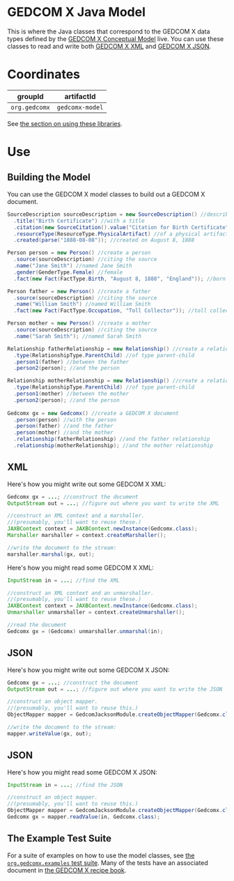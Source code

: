 # GEDCOM X Java Model

This is where the Java classes that correspond to the GEDCOM X data types defined by the
[GEDCOM X Conceptual Model](https://github.com/FamilySearch/gedcomx/blob/master/specifications/conceptual-model-specification.md) live.
You can use these classes to read and write both [GEDCOM X XML](https://github.com/FamilySearch/gedcomx/blob/master/specifications/xml-format-specification.md)
and [GEDCOM X JSON](https://github.com/FamilySearch/gedcomx/blob/master/specifications/json-format-specification.md).

# Coordinates

groupId | artifactId
--------|-----------
`org.gedcomx` | `gedcomx-model`

See [the section on using these libraries](../README.md#Use).

# Use

## Building the Model

You can use the GEDCOM X model classes to build out a GEDCOM X document.

```java
SourceDescription sourceDescription = new SourceDescription() //describe a source
  .title("Birth Certificate") //with a title
  .citation(new SourceCitation().value("Citation for Birth Certificate")) //and a citation
  .resourceType(ResourceType.PhysicalArtifact) //of a physical artifact
  .created(parse("1888-08-08")); //created on August 8, 1888

Person person = new Person() //create a person
  .source(sourceDescription) //citing the source
  .name("Jane Smith") //named Jane Smith
  .gender(GenderType.Female) //female
  .fact(new Fact(FactType.Birth, "August 8, 1888", "England")); //born 8/8/1888 in England

Person father = new Person() //create a father
  .source(sourceDescription) //citing the source
  .name("William Smith") //named William Smith
  .fact(new Fact(FactType.Occupation, "Toll Collector")); //toll collector

Person mother = new Person() //create a mother
  .source(sourceDescription) //citing the source
  .name("Sarah Smith"); //named Sarah Smith

Relationship fatherRelationship = new Relationship() //create a relationship
  .type(RelationshipType.ParentChild) //of type parent-child
  .person1(father) //between the father
  .person2(person); //and the person

Relationship motherRelationship = new Relationship() //create a relationship
  .type(RelationshipType.ParentChild) //of type parent-child
  .person1(mother) //between the mother
  .person2(person); //and the person
  
Gedcomx gx = new Gedcomx() //create a GEDCOM X document
  .person(person) //with the person
  .person(father) //and the father
  .person(mother) //and the mother
  .relationship(fatherRelationship) //and the father relationship
  .relationship(motherRelationship); //and the mother relationship

```

## XML

Here's how you might write out some GEDCOM X XML:

```java
Gedcomx gx = ...; //construct the document
OutputStream out = ...; //figure out where you want to write the XML

//construct an XML context and a marshaller.
//(presumably, you'll want to reuse these.)
JAXBContext context = JAXBContext.newInstance(Gedcomx.class);
Marshaller marshaller = context.createMarshaller();

//write the document to the stream:
marshaller.marshal(gx, out);

```

Here's how you might read some GEDCOM X XML:

```java
InputStream in = ...; //find the XML

//construct an XML context and an unmarshaller.
//(presumably, you'll want to reuse these.)
JAXBContext context = JAXBContext.newInstance(Gedcomx.class);
Unmarshaller unmarshaller = context.createUnmarshaller();

//read the document
Gedcomx gx = (Gedcomx) unmarshaller.unmarshal(in);

```

## JSON

Here's how you might write out some GEDCOM X JSON:

```java
Gedcomx gx = ...; //construct the document
OutputStream out = ...; //figure out where you want to write the JSON

//construct an object mapper.
//(presumably, you'll want to reuse this.)
ObjectMapper mapper = GedcomJacksonModule.createObjectMapper(Gedcomx.class);

//write the document to the stream:
mapper.writeValue(gx, out);

```

## JSON

Here's how you might read some GEDCOM X JSON:

```java
InputStream in = ...; //find the JSON

//construct an object mapper.
//(presumably, you'll want to reuse this.)
ObjectMapper mapper = GedcomJacksonModule.createObjectMapper(Gedcomx.class);
Gedcomx gx = mapper.readValue(in, Gedcomx.class);
```

## The Example Test Suite

For a suite of examples on how to use the model classes, see 
[the `org.gedcomx.examples` test suite](./src/test/java/org/gedcomx/examples/). Many of the tests have
an associated document in [the GEDCOM X recipe book](http://www.gedcomx.org/Recipe-Book.html).